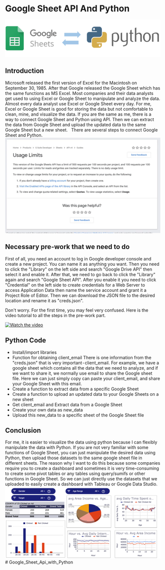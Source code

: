 # **Google Sheet API And Python**
 ![images/gs_vs_python.png](images/gs_vs_python.png)
## Introduction
Microsoft released the first version of Excel for the Macintosh on September 30, 1985. After that Google released the Google Sheet which has the same functions as MS Excel. Most companies and their data analysts get used to using Excel or Google Sheet to manipulate and analyze the data. Almost every data analyst use Excel or Google Sheet every day. For me, Excel or Google Sheet is good for storing the data but not comfortable to clean, mine, and visualize the data.
If you are the same as me, there is a way to connect Google Sheet and Python using API. Then we can extract the data from Google Sheet and upload the updated data to the same Google Sheet but a new sheet.  
There are several steps to connect Google Sheet and Python.
![images/usage_limit.png](images/usage_limit.png)
## Necessary pre-work that we need to do
First of all, you need an account to log in Google developer console and create a new project. You can name it as anything you want. Then you need to click the "Library" on the left side and search "Google Drive API" then select it and enable it. After that, we need to go back to click the "Library" again and search "Google Sheet API". After you enable it you need to click "Credential" on the left side to create credentials for a Web Server to access Application Data then name the service account and grant it a Project Role of Editor. Then we can download the JSON file to the desired location and rename it as "creds.json".

Don't worry. For the first time, you may feel very confused. Here is the video tutorial to all the steps in the pre-work part.


[![Watch the video](https://img.youtube.com/vi/cnPlKLEGR7E&t=428s/hqdefault.jpg)](https://www.youtube.com/watch?v=cnPlKLEGR7E&t=428s)

## Python Code 
- Install/import libraries
- Function for obtaining client_email
  There is one information from the "creds.json" that is very important - client_email. For example, we have a google sheet which contains all the data that we need to analyze, and if we want to share it, we normally use email to share the Google sheet file. Here we can just simply copy can paste your client_email, and share your Google Sheet with this email.
- Create a function to extract data from a specific Google Sheet
- Create a function to upload an updated data to your Google Sheets on a new sheet
- Get client_email and Extract data from a Google Sheet
-  Create your own data as new_data
-  Upload this new_data to a specific sheet of the Google Sheet file

## Conclusion
For me, it is easier to visualize the data using python because I can flexibly manipulate the data with Python. If you are not very familiar with some functions of Google Sheet, you can just manipulate the desired data using Python, then upload those datasets to the same google sheet file in different sheets. The reason why I want to do this because some companies require you to create a dashboard and sometimes it is very time-consuming to create some pivot tables or any tables using query/sumifs or other functions in Google Sheet. So we can just directly use the datasets that we uploaded to easily create a dashboard with Tableau or Google Data Studio.
![images/Dashboard.png](images/Dashboard.png)# Google_Sheet_Api_with_Python
